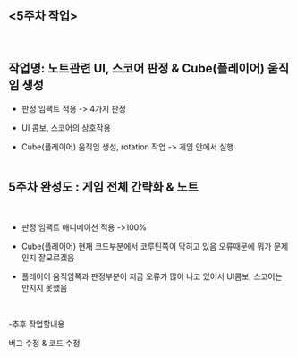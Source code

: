 ## <5주차 작업>
<br>
 
 ## 작업명: 노트관련 UI, 스코어 판정 & Cube(플레이어) 움직임 생성

- 판정 임팩트 적용 -> 4가지 판정

- UI 콤보, 스코어의 상호작용

- Cube(플레이어) 움직임 생성, rotation 작업 -> 게임 안에서 실행
<br><br>

## 5주차 완성도 : 게임 전체 간략화 & 노트
<br>

- 판정 임팩트 애니메이션 적용 ->100% 

- Cube(플레이어) 현재 코드부분에서 코루틴쪽이 막히고 있음 오류때문에 뭐가 문제인지 잘모르겠음

- 플레이어 움직임쪽과 판정부분이 지금 오류가 많이 나고 있어서 UI콤보, 스코어는 만지지 못했음
<br>

-추후 작업할내용

버그 수정 & 코드 수정
<br><br>
